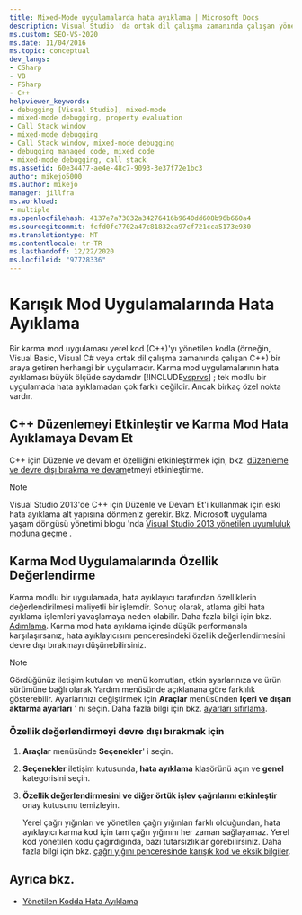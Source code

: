 ```yaml
---
title: Mixed-Mode uygulamalarda hata ayıklama | Microsoft Docs
description: Visual Studio 'da ortak dil çalışma zamanında çalışan yönetilen kodla yerel kodu birleştiren bir uygulama olan Karma modlu bir uygulamada hata ayıklayın.
ms.custom: SEO-VS-2020
ms.date: 11/04/2016
ms.topic: conceptual
dev_langs:
- CSharp
- VB
- FSharp
- C++
helpviewer_keywords:
- debugging [Visual Studio], mixed-mode
- mixed-mode debugging, property evaluation
- Call Stack window
- mixed-mode debugging
- Call Stack window, mixed-mode debugging
- debugging managed code, mixed code
- mixed-mode debugging, call stack
ms.assetid: 60e34477-ae4e-48c7-9093-3e37f72e1bc3
author: mikejo5000
ms.author: mikejo
manager: jillfra
ms.workload:
- multiple
ms.openlocfilehash: 4137e7a73032a34276416b9640dd608b96b660a4
ms.sourcegitcommit: fcfd0fc7702a47c81832ea97cf721cca5173e930
ms.translationtype: MT
ms.contentlocale: tr-TR
ms.lasthandoff: 12/22/2020
ms.locfileid: "97728336"
---
```

# <a name="debugging-mixed-mode-applications"></a>Karışık Mod Uygulamalarında Hata Ayıklama
Bir karma mod uygulaması yerel kod (C++)'yı yönetilen kodla (örneğin, Visual Basic, Visual C# veya ortak dil çalışma zamanında çalışan C++) bir araya getiren herhangi bir uygulamadır. Karma mod uygulamalarının hata ayıklaması büyük ölçüde saydamdır [!INCLUDE[vsprvs](../code-quality/includes/vsprvs_md.md)] ; tek modlu bir uygulamada hata ayıklamadan çok farklı değildir. Ancak birkaç özel nokta vardır.

## <a name="enable-c-edit-and-continue-in-mixed-mode-debugging"></a>C++ Düzenlemeyi Etkinleştir ve Karma Mod Hata Ayıklamaya Devam Et

C++ için Düzenle ve devam et özelliğini etkinleştirmek için, bkz. [düzenleme ve devre dışı bırakma ve devam](../debugger/how-to-enable-and-disable-edit-and-continue.md)etmeyi etkinleştirme.

> [!NOTE]
> Visual Studio 2013'de C++ için Düzenle ve Devam Et'i kullanmak için eski hata ayıklama alt yapısına dönmeniz gerekir. Bkz. Microsoft uygulama yaşam döngüsü yönetimi blogu 'nda [Visual Studio 2013 yönetilen uyumluluk moduna geçme](https://devblogs.microsoft.com/devops/switching-to-managed-compatibility-mode-in-visual-studio-2013/) .

## <a name="property-evaluation-in-mixed-mode-applications"></a>Karma Mod Uygulamalarında Özellik Değerlendirme
 Karma modlu bir uygulamada, hata ayıklayıcı tarafından özelliklerin değerlendirilmesi maliyetli bir işlemdir. Sonuç olarak, atlama gibi hata ayıklama işlemleri yavaşlamaya neden olabilir. Daha fazla bilgi için bkz. [Adımlama](/previous-versions/visualstudio/visual-studio-2010/ek13f001(v=vs.100)). Karma mod hata ayıklama içinde düşük performansla karşılaşırsanız, hata ayıklayıcısını penceresindeki özellik değerlendirmesini devre dışı bırakmayı düşünebilirsiniz.

> [!NOTE]
> Gördüğünüz iletişim kutuları ve menü komutları, etkin ayarlarınıza ve ürün sürümüne bağlı olarak Yardım menüsünde açıklanana göre farklılık gösterebilir. Ayarlarınızı değiştirmek için **Araçlar** menüsünden **Içeri ve dışarı aktarma ayarları** ' nı seçin. Daha fazla bilgi için bkz. [ayarları sıfırlama](../ide/environment-settings.md#reset-settings).

### <a name="to-turn-off-property-evaluation"></a>Özellik değerlendirmeyi devre dışı bırakmak için

1. **Araçlar** menüsünde **Seçenekler**' i seçin.

2. **Seçenekler** iletişim kutusunda, **hata ayıklama** klasörünü açın ve **genel** kategorisini seçin.

3. **Özellik değerlendirmesini ve diğer örtük işlev çağrılarını etkinleştir** onay kutusunu temizleyin.

   Yerel çağrı yığınları ve yönetilen çağrı yığınları farklı olduğundan, hata ayıklayıcı karma kod için tam çağrı yığınını her zaman sağlayamaz. Yerel kod yönetilen kodu çağırdığında, bazı tutarsızlıklar görebilirsiniz. Daha fazla bilgi için bkz. [çağrı yığını penceresinde karışık kod ve eksik bilgiler](../debugger/mixed-code-and-missing-information-in-the-call-stack-window.md).

## <a name="see-also"></a>Ayrıca bkz.

- [Yönetilen Kodda Hata Ayıklama](../debugger/debugging-managed-code.md)